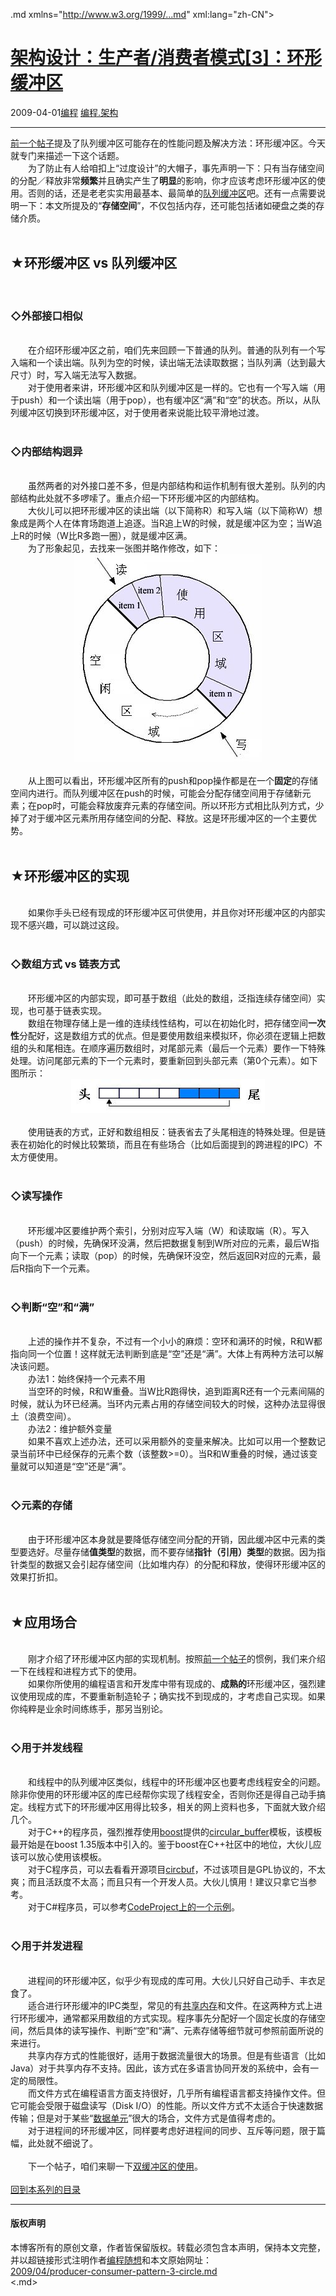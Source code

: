 <!DOCTYPE.md>
.md xmlns="http://www.w3.org/1999/...md" xml:lang="zh-CN">
<head>
<meta http-equiv="Content-Type" content="text.md; charset=utf-8" />
<meta name="generator" content="Python script by program.think@gmail.com" />
<meta name="provider" content="program-think.blogspot.com" />
<link type="text/css" rel="stylesheet" href="../../css/program-think.css" />
<title>架构设计：生产者/消费者模式[3]：环形缓冲区 - 编程随想的博客</title>
</head>
<body>
<div id="main" style="width:100%;">
<h1><a href="../../index.md" title="回到首页">架构设计：生产者/消费者模式[3]：环形缓冲区</a></h1>
<div class="post-info"><span class="date-header">2009-04-01</span><a href="../../tags/E7BC96E7A88B.md" class="tag">编程</a> <a href="../../tags/E7BC96E7A88B.E69EB6E69E84.md" class="tag">编程.架构</a> </div>
<hr>
<div class="post">
<a href="../../2009/03/producer-consumer-pattern-2-queue.md">前一个帖子</a>提及了队列缓冲区可能存在的性能问题及解决方法：环形缓冲区。今天就专门来描述一下这个话题。<br />　　为了防止有人给咱扣上“过度设计”的大帽子，事先声明一下：只有当存储空间的分配／释放非常<b>频繁</b>并且确实产生了<b>明显</b>的影响，你才应该考虑环形缓冲区的使用。否则的话，还是老老实实用最基本、最简单的<a href="../../2009/03/producer-consumer-pattern-2-queue.md">队列缓冲区</a>吧。还有一点需要说明一下：本文所提及的“<b>存储空间</b>”，不仅包括内存，还可能包括诸如硬盘之类的存储介质。<!--program-think--><br /><br /><h2>★环形缓冲区 vs 队列缓冲区</h2><br /><h3>◇外部接口相似</h3><br />　　在介绍环形缓冲区之前，咱们先来回顾一下普通的队列。普通的队列有一个写入端和一个读出端。队列为空的时候，读出端无法读取数据；当队列满（达到最大尺寸）时，写入端无法写入数据。<br />　　对于使用者来讲，环形缓冲区和队列缓冲区是一样的。它也有一个写入端（用于push）和一个读出端（用于pop），也有缓冲区“满”和“空”的状态。所以，从队列缓冲区切换到环形缓冲区，对于使用者来说能比较平滑地过渡。<br /><br /><h3>◇内部结构迥异</h3><br />　　虽然两者的对外接口差不多，但是内部结构和运作机制有很大差别。队列的内部结构此处就不多啰嗦了。重点介绍一下环形缓冲区的内部结构。<br />　　大伙儿可以把环形缓冲区的读出端（以下简称R）和写入端（以下简称W）想象成是两个人在体育场跑道上追逐。当R追上W的时候，就是缓冲区为空；当W追上R的时候（W比R多跑一圈），就是缓冲区满。<br />　　为了形象起见，去找来一张图并略作修改，如下：<br /><center><img src="../../images/2009/04/OQAAABhsCSIo_drGIfnkM9iy74CFHst3oNTJssp7kyh9uiBPQ9NszESDMR0CE2oZ1EYIA6kTUo95Lpnw-Bw2yVJQ9JMA15jOjJ7FA63APP47HhIlGrAJW_-IawUN" alt="不见图 请翻墙"></center><br />　　从上图可以看出，环形缓冲区所有的push和pop操作都是在一个<b>固定</b>的存储空间内进行。而队列缓冲区在push的时候，可能会分配存储空间用于存储新元素；在pop时，可能会释放废弃元素的存储空间。所以环形方式相比队列方式，少掉了对于缓冲区元素所用存储空间的分配、释放。这是环形缓冲区的一个主要优势。<br /><br /><h2>★环形缓冲区的实现</h2><br />　　如果你手头已经有现成的环形缓冲区可供使用，并且你对环形缓冲区的内部实现不感兴趣，可以跳过这段。<br /><br /><h3>◇数组方式 vs 链表方式</h3><br />　　环形缓冲区的内部实现，即可基于数组（此处的数组，泛指连续存储空间）实现，也可基于链表实现。<br />　　数组在物理存储上是一维的连续线性结构，可以在初始化时，把存储空间<b>一次性</b>分配好，这是数组方式的优点。但是要使用数组来模拟环，你必须在逻辑上把数组的头和尾相连。在顺序遍历数组时，对尾部元素（最后一个元素）要作一下特殊处理。访问尾部元素的下一个元素时，要重新回到头部元素（第0个元素）。如下图所示：<br /><center><img src="../../images/2009/04/OQAAAFkqrVUNp96E9ASN_isB5Tn45YuunVcoYEmUN80Mt_ugiqyrXlb5S-FnO9h3___BLqTORK3gwOw1DPbcmNYVfKgA15jOjK5LIttJpPlsRVsuCmnJjG984l7o" alt="不见图 请翻墙"></center><br />　　使用链表的方式，正好和数组相反：链表省去了头尾相连的特殊处理。但是链表在初始化的时候比较繁琐，而且在有些场合（比如后面提到的跨进程的IPC）不太方便使用。<br /><br /><h3>◇读写操作</h3><br />　　环形缓冲区要维护两个索引，分别对应写入端（W）和读取端（R）。写入（push）的时候，先确保环没满，然后把数据复制到W所对应的元素，最后W指向下一个元素；读取（pop）的时候，先确保环没空，然后返回R对应的元素，最后R指向下一个元素。<br /><br /><h3>◇判断“空”和“满”</h3><br />　　上述的操作并不复杂，不过有一个小小的麻烦：空环和满环的时候，R和W都指向同一个位置！这样就无法判断到底是“空”还是“满”。大体上有两种方法可以解决该问题。<br />　　办法1：始终保持一个元素不用<br />　　当空环的时候，R和W重叠。当W比R跑得快，追到距离R还有一个元素间隔的时候，就认为环已经满。当环内元素占用的存储空间较大的时候，这种办法显得很土（浪费空间）。<br />　　办法2：维护额外变量<br />　　如果不喜欢上述办法，还可以采用额外的变量来解决。比如可以用一个整数记录当前环中已经保存的元素个数（该整数&gt;=0）。当R和W重叠的时候，通过该变量就可以知道是“空”还是“满”。<br /><br /><h3>◇元素的存储</h3><br />　　由于环形缓冲区本身就是要降低存储空间分配的开销，因此缓冲区中元素的类型要选好。尽量存储<b>值类型</b>的数据，而不要存储<b>指针（引用）类型</b>的数据。因为指针类型的数据又会引起存储空间（比如堆内存）的分配和释放，使得环形缓冲区的效果打折扣。<br /><br /><h2>★应用场合</h2><br />　　刚才介绍了环形缓冲区内部的实现机制。按照<a href="../../2009/03/producer-consumer-pattern-2-queue.md">前一个帖子</a>的惯例，我们来介绍一下在线程和进程方式下的使用。<br />　　如果你所使用的编程语言和开发库中带有现成的、<b>成熟的</b>环形缓冲区，强烈建议使用现成的库，不要重新制造轮子；确实找不到现成的，才考虑自己实现。如果你纯粹是业余时间练练手，那另当别论。<br /><br /><h3>◇用于并发线程</h3><br />　　和线程中的队列缓冲区类似，线程中的环形缓冲区也要考虑线程安全的问题。除非你使用的环形缓冲区的库已经帮你实现了线程安全，否则你还是得自己动手搞定。线程方式下的环形缓冲区用得比较多，相关的网上资料也多，下面就大致介绍几个。<br />　　对于C++的程序员，强烈推荐使用<a href="http://www.boost.org/" target="_blank" rel="nofollow">boost</a>提供的<a href="http://www.boost.org/libs/circular_buffer/" target="_blank" rel="nofollow">circular_buffer</a>模板，该模板最开始是在boost 1.35版本中引入的。鉴于boost在C++社区中的地位，大伙儿应该可以放心使用该模板。<br />　　对于C程序员，可以去看看开源项目<a href="http://sourceforge.net/projects/circbuf/" target="_blank" rel="nofollow">circbuf</a>，不过该项目是GPL协议的，不太爽；而且活跃度不太高；而且只有一个开发人员。大伙儿慎用！建议只拿它当参考。<br />　　对于C#程序员，可以参考<a href="http://www.codeproject.com/KB/recipes/circularbuffer.aspx" target="_blank" rel="nofollow">CodeProject上的一个示例</a>。<br /><br /><h3>◇用于并发进程</h3><br />　　进程间的环形缓冲区，似乎少有现成的库可用。大伙儿只好自己动手、丰衣足食了。<br />　　适合进行环形缓冲的IPC类型，常见的有<a href="http://en.wikipedia.org/wiki/Shared_memory#In_software" target="_blank" rel="nofollow">共享内存</a>和文件。在这两种方式上进行环形缓冲，通常都采用数组的方式实现。程序事先分配好一个固定长度的存储空间，然后具体的读写操作、判断“空”和“满”、元素存储等细节就可参照前面所说的来进行。<br />　　共享内存方式的性能很好，适用于数据流量很大的场景。但是有些语言（比如Java）对于共享内存不支持。因此，该方式在多语言协同开发的系统中，会有一定的局限性。<br />　　而文件方式在编程语言方面支持很好，几乎所有编程语言都支持操作文件。但它可能会受限于磁盘读写（Disk I/O）的性能。所以文件方式不太适合于快速数据传输；但是对于某些“<a href="../../2009/03/producer-consumer-pattern-1-data.md" target="_blank">数据单元</a>”很大的场合，文件方式是值得考虑的。<br />　　对于进程间的环形缓冲区，同样要考虑好进程间的同步、互斥等问题，限于篇幅，此处就不细说了。<br /><br />　　下一个帖子，咱们来聊一下<a href="../../2009/04/producer-consumer-pattern-4-double.md">双缓冲区的使用</a>。<br /><br /><a href="../../2009/03/producer-consumer-pattern-0-overview.md#index">回到本系列的目录</a><div class="blogger-post-footer">
</div>
<hr>
<div class="copyright">
<h4>版权声明</h4>
本博客所有的原创文章，作者皆保留版权。转载必须包含本声明，保持本文完整，并以超链接形式注明作者<a href="mailto:program.think@gmail.com">编程随想</a>和本文原始网址：<br>
<a href="2009/04/producer-consumer-pattern-3-circle.md">2009/04/producer-consumer-pattern-3-circle.md</a>
</div>
</div>
</body>
<.md>
